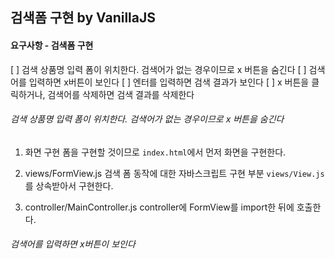 ## 검색폼 구현 by VanillaJS

#### 요구사항 - 검색폼 구현 
[ ] 검색 상품명 입력 폼이 위치한다. 검색어가 없는 경우이므로 x 버튼을 숨긴다
[ ] 검색어를 입력하면 x버튼이 보인다
[ ] 엔터를 입력하면 검색 결과가 보인다
[ ] x 버튼을 클릭하거나, 검색어를 삭제하면 검색 결과를 삭제한다  


###### 검색 상품명 입력 폼이 위치한다. 검색어가 없는 경우이므로 x 버튼을 숨긴다
1. 화면 구현
폼을 구현할 것이므로 `index.html`에서 먼저 화면을 구현한다.

2. views/FormView.js
검색 폼 동작에 대한 자바스크립트 구현 부분
`views/View.js`를 상속받아서 구현한다.

3. controller/MainController.js
controller에 FormView를 import한 뒤에 호출한다.


###### 검색어를 입력하면 x버튼이 보인다